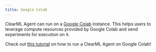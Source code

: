```yaml
---
title: Google Colab
---
```


ClearML Agent can run on a [Google Colab](https://colab.research.google.com/) instance. This helps users to leverage 
compute resources provided by Google Colab and send experiments for execution on it. 

Check out [this tutorial](../guides/ide/google_colab.md) on how to run a ClearML Agent on Google Colab!